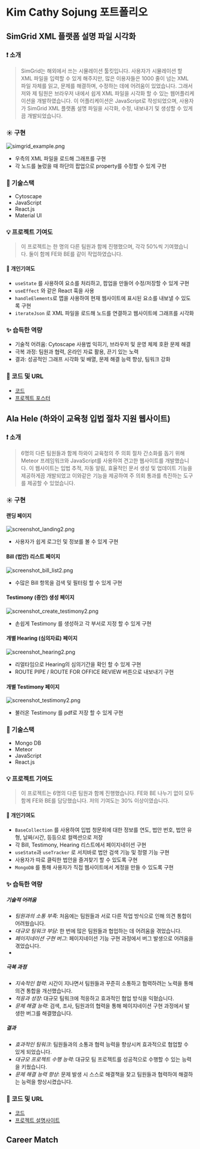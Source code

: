 # Kim Cathy Sojung 포트폴리오


## SimGrid XML 플랫폼 설명 파일 시각화

### :exclamation: 소개
> SimGrid는 해외에서 쓰는 시뮬레이션 툴킷입니다. 사용자가 시뮬레이션 할 XML 파일을 입력할 수 있게 해주지만, 많은 이용자들은 1000 줄이 넘는 XML 파일 자체를 읽고, 문제를 해결하며, 수정하는 데에 어려움이 있었습니다. 그래서 저와 제 팀원은 브라우저 내에서 쉽게 XML 파일을 시각화 할 수 있는 웹어플리케이션을 개발하였습니다. 이 어플리케이션은 JavaScript로 작성되었으며, 사용자가 SimGrid XML 플랫폼 설명 파일을 시각화, 수정, 내보내기 및 생성할 수 있게끔 개발되었습니다.

### :sunny: 구현

![simgrid_example.png](images/simgrid_example.png)

- 우측의 XML 파일을 로드해 그래프를 구현
- 각 노드를 눌렀을 때 하단의 팝업으로 property를 수정할 수 있게 구현

### :scroll: 기술스택
- Cytoscape
- JavaScript
- React.js
- Material UI

### :bulb: 프로젝트 기여도
> 이 프로젝트는 한 명의 다른 팀원과 함께 진행했으며, 각각 50%씩 기여했습니다. 둘이 함께 FE와 BE를 같이 작업하였습니다.

#### :pushpin: 개인기여도
- `useState` 를 사용하여 요소를 처리하고, 팝업을 만들어 수정/저장할 수 있게 구현
- `useEffect` 와 같은 React 훅을 사용
- `handleElements`로 맵을 사용하여 현재 웹사이트에 표시된 요소를 내보낼 수 있도록 구현
- `iterateJson` 로 XML 파일을 로드해 노드를 연결하고 웹사이트에 그래프를 시각화

### :sparkles: 습득한 역량
- 기술적 어려움: Cytoscape 사용법 익히기, 브라우저 및 운영 체제 호환 문제 해결
- 극복 과정: 팀원과 협력, 온라인 자료 활용, 끈기 있는 노력
- 결과: 성공적인 그래프 시각화 및 배열, 문제 해결 능력 향상, 팀워크 강화

### :bookmark: 코드 및 URL
- [코드](https://github.com/wrench-project/simgrid-platform-file-visualizer)
- [프로젝트 포스터](sources/SimGrid_poster.png)


## Ala Hele (하와이 교육청 입법 절차 지원 웹사이트)

### :exclamation: 소개
> 6명의 다른 팀원들과 함께 하와이 교육청의 주 의회 절차 간소화를 돕기 위해 Meteor 프레임워크와 JavaScript를 사용하여 견고한 웹사이트를 개발했습니다. 이 웹사이트는 입법 추적, 자동 알림, 효율적인 문서 생성 및 업데이트 기능을 제공하게끔 개발되었고 이와같은 기능을 제공하여 주 의회 통과를 촉진하는 도구를 제공할 수 있었습니다.

### :sunny: 구현

#### 랜딩 페이지
![screenshot_landing2.png](images/screenshot_landing2.png)

- 사용자가 쉽게 로그인 및 정보를 볼 수 있게 구현

#### Bill (법안) 리스트 페이지
![screenshot_bill_list2.png](images/screenshot_bill_list2.png)

- 수많은 Bill 항목을 검색 및 필터링 할 수 있게 구현

#### Testimony (증언) 생성 페이지
![screenshot_create_testimony2.png](images/screenshot_create_testimony2.png)

- 손쉽게 Testimony 를 생성하고 각 부서로 지정 할 수 있게 구현

#### 개별 Hearing (심의자료) 페이지
![screenshot_hearing2.png](images/screenshot_hearing2.png)

- 리얼타임으로 Hearing의 심의기간을 확인 할 수 있게 구현
- ROUTE PIPE / ROUTE FOR OFFICE REVIEW 버튼으로 내보내기 구현

#### 개별 Testimony 페이지
![screenshot_testimony2.png](images/screenshot_testimony2.png)

- 불러온 Testimony 를 pdf로 저장 할 수 있게 구현


### :scroll: 기술스택
- Mongo DB
- Meteor
- JavaScript
- React.js

### :bulb: 프로젝트 기여도
> 이 프로젝트는 6명의 다른 팀원과 함께 진행했습니다. FE와 BE 나누기 없이 모두 함께 FE와 BE를 담당했습니다. 저의 기여도는 30% 이상이였습니다.

#### :pushpin: 개인기여도
- `BaseCollection` 를 사용하여 입법 청문회에 대한 정보를 연도, 법안 번호, 법안 유형, 날짜/시간, 등등으로 컬렉션으로 저장
- 각 Bill, Testimony, Hearing 리스트에서 페이지네이션 구현
- `useState`과 `useTracker` 로 서치바로 법안 검색 기능 및 정렬 기능 구현
- 사용자가 따로 클릭한 법안을 즐겨찾기 할 수 있도록 구현
- `MongoDB` 를 통해 사용자가 직접 웹사이트에서 계정을 만들 수 있도록 구현

### :sparkles: 습득한 역량

##### 기술적 어려움

- *팀원과의 소통 부족*: 처음에는 팀원들과 서로 다른 작업 방식으로 인해 의견 통합이 어려웠습니다. 
- *대규모 팀워크 부담*: 한 번에 많은 팀원들과 협업하는 데 어려움을 겪었습니다. 
- *페이지네이션 구현 버그*: 페이지네이션 기능 구현 과정에서 버그 발생으로 어려움을 겪었습니다.
- 
##### 극복 과정

- *지속적인 협력*: 시간이 지나면서 팀원들과 꾸준히 소통하고 협력하려는 노력을 통해 의견 통합을 개선했습니다.
- *적응과 성장*: 대규모 팀워크에 적응하고 효과적인 협업 방식을 익혔습니다.
- *문제 해결 능력*: 검색, 조사, 팀원과의 협력을 통해 페이지네이션 구현 과정에서 발생한 버그를 해결했습니다.

##### 결과
- *효과적인 팀워크*: 팀원들과의 소통과 협력 능력을 향상시켜 효과적으로 협업할 수 있게 되었습니다.
- *대규모 프로젝트 수행 능력*: 대규모 팀 프로젝트를 성공적으로 수행할 수 있는 능력을 키웠습니다.
- *문제 해결 능력 향상*: 문제 발생 시 스스로 해결책을 찾고 팀원들과 협력하여 해결하는 능력을 향상시켰습니다.

### :bookmark: 코드 및 URL
- [코드](https://github.com/alahele/alahele)
- [프로젝트 설명사이트](https://alahele.github.io/)
## Career Match
